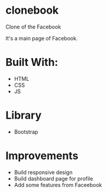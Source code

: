 # clonebook
Clone of the Facebook

It's a main page of Facebook. 

# Built With:
- HTML
- CSS
- JS

# Library
- Bootstrap

# Improvements
- Build responsive design
- Build dashboard page for profile
- Add some features from Faceebook
